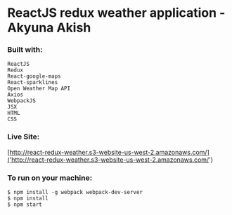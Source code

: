 # ReactJS redux weather application - Akyuna Akish

### Built with:
```
ReactJS
Redux
React-google-maps
React-sparklines
Open Weather Map API
Axios
WebpackJS
JSX
HTML
CSS
```

### Live Site:

[http://react-redux-weather.s3-website-us-west-2.amazonaws.com/]('http://react-redux-weather.s3-website-us-west-2.amazonaws.com/')

### To run on your machine:

```
$ npm install -g webpack webpack-dev-server
$ npm install
$ npm start
```

